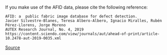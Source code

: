 If you make use of the AFID data, please cite the following reference:

``` apa
AFID: a  public fabric image database for defect detection.
Javier Silvestre-Blanes, Teresa Albero-Albero, Ignacio Miralles, Rubén Pérez-Llorens, Jorge Moreno
AUTEX Research Journal, No. 4, 2019
https://content.sciendo.com/view/journals/aut/ahead-of-print/article-10.2478-aut-2019-0035.xml
```

[Source](https://www.aitex.es/afid/)
